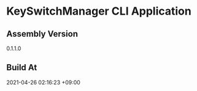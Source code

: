 KeySwitchManager CLI Application
==============================

## Assembly Version

0.1.1.0

## Build At

2021-04-26 02:16:23 +09:00

